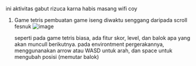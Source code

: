 ini aktivitas gabut rizuca karna habis masang wifi coy

1. Game tetris
   pembuatan game iseng diwaktu senggang daripada scroll fesnuk
   ![image](https://github.com/user-attachments/assets/2f06d87a-c9a3-4d89-8f79-adecdfc15ce2)
   
   seperti pada game tetris biasa, ada fitur skor, level, dan balok apa yang akan muncull berikutnya.
   pada environtment pergerakannya, menggunanakan arrow atau WASD untuk arah, dan space untuk mengubah posisi (memutar balok)
